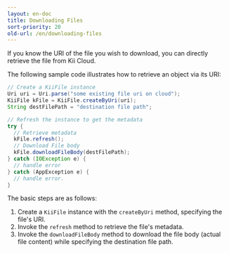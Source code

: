 ```yaml
---
layout: en-doc
title: Downloading Files
sort-priority: 20
old-url: /en/downloading-files
---
```

If you know the URI of the file you wish to download, you can directly retrieve the file from Kii Cloud.

The following sample code illustrates how to retrieve an object via its URI:

```java
// Create a KiiFile instance
Uri uri = Uri.parse("some existing file uri on cloud");
KiiFile kFile = KiiFile.createByUri(uri);
String destFilePath = "destination file path";

// Refresh the instance to get the metadata
try {
  // Retrieve metadata
  kFile.refresh();
  // Download File body
  kFile.downloadFileBody(destFilePath);
} catch (IOException e) {
  // handle error
} catch (AppException e) {
  // handle error.
}
```

The basic steps are as follows:

1. Create a `KiiFile` instance with the `createByUri` method, specifying the file's URI.
2. Invoke the `refresh` method to retrieve the file's metadata.
3. Invoke the `downloadFileBody` method to download the file body (actual file content) while specifying the destination file path.
